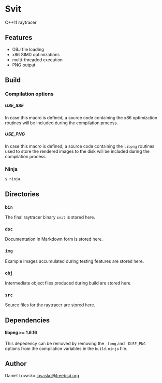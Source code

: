 # Svit
C++11 raytracer

## Features
 * OBJ file loading
 * x86 SIMD optimizations
 * multi-threaded execution
 * PNG output

## Build
### Compilation options
##### USE_SSE
In case this macro is defined, a source code containing the x86
optimization routines will be included during the compilation process.

##### USE_PNG
In case this macro is defined, a source code containing the `libpng` routines
used to store the rendered images to the disk will be included during the
compilation process.

### Ninja
```
$ ninja
```

## Directories
### `bin`
The final raytracer binary `svit` is stored here.

### `doc`
Documentation in Markdown form is stored here.

### `img`
Example images accumulated during testing features are stored here.

### `obj`
Intermediate object files produced during build are stored here.

### `src`
Source files for the raytracer are stored here.

## Dependencies
#### libpng >= 1.6.16
This depedency can be removed by removing the `-lpng` and `-DUSE_PNG` options
from the compilation variables in the `build.ninja` file.

## Author
Daniel Lovasko lovasko@freebsd.org


